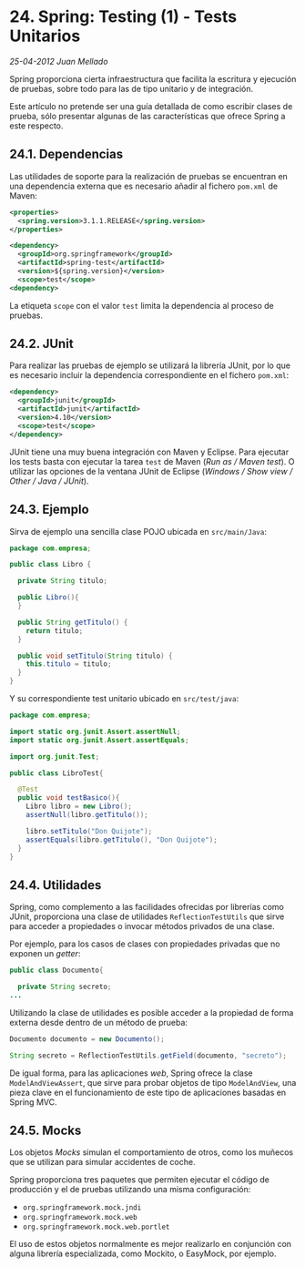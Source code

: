 # 24. Spring: Testing (1) - Tests Unitarios

_25-04-2012_ _Juan Mellado_

Spring proporciona cierta infraestructura que facilita la escritura y ejecución de pruebas, sobre todo para las de tipo unitario y de integración.

Este artículo no pretende ser una guía detallada de como escribir clases de prueba, sólo presentar algunas de las características que ofrece Spring a este respecto.

## 24.1. Dependencias

Las utilidades de soporte para la realización de pruebas se encuentran en una dependencia externa que es necesario añadir al fichero ```pom.xml``` de Maven:

```xml
<properties>
  <spring.version>3.1.1.RELEASE</spring.version>
</properties>

<dependency>
  <groupId>org.springframework</groupId>
  <artifactId>spring-test</artifactId>
  <version>${spring.version}</version>
  <scope>test</scope>
<dependency>
```

La etiqueta ```scope``` con el valor ```test``` limita la dependencia al proceso de pruebas.

## 24.2. JUnit

Para realizar las pruebas de ejemplo se utilizará la librería JUnit, por lo que es necesario incluir la dependencia correspondiente en el fichero ```pom.xml```:

```xml
<dependency>
  <groupId>junit</groupId>
  <artifactId>junit</artifactId>
  <version>4.10</version>
  <scope>test</scope>
</dependency>
```

JUnit tiene una muy buena integración con Maven y Eclipse. Para ejecutar los tests basta con ejecutar la tarea ```test``` de Maven (_Run as / Maven test_). O utilizar las opciones de la ventana JUnit de Eclipse (_Windows / Show view / Other / Java / JUnit_).

## 24.3. Ejemplo

Sirva de ejemplo una sencilla clase POJO ubicada en ```src/main/Java```:

```java
package com.empresa;

public class Libro {

  private String titulo;

  public Libro(){
  }

  public String getTitulo() {
    return titulo;
  }

  public void setTitulo(String titulo) {
    this.titulo = titulo;
  }
}
```

Y su correspondiente test unitario ubicado en ```src/test/java```:

```java
package com.empresa;

import static org.junit.Assert.assertNull;
import static org.junit.Assert.assertEquals;

import org.junit.Test;

public class LibroTest{

  @Test
  public void testBasico(){
    Libro libro = new Libro();
    assertNull(libro.getTitulo());

    libro.setTitulo("Don Quijote");
    assertEquals(libro.getTitulo(), "Don Quijote");
  }
}
```

## 24.4. Utilidades

Spring, como complemento a las facilidades ofrecidas por librerías como JUnit, proporciona una clase de utilidades ```ReflectionTestUtils``` que sirve para acceder a propiedades o invocar métodos privados de una clase.

Por ejemplo, para los casos de clases con propiedades privadas que no exponen un _getter_:

```java
public class Documento{

  private String secreto;
...
```

Utilizando la clase de utilidades es posible acceder a la propiedad de forma externa desde dentro de un método de prueba:

```java
Documento documento = new Documento();

String secreto = ReflectionTestUtils.getField(documento, "secreto");
```

De igual forma, para las aplicaciones _web_, Spring ofrece la clase ```ModelAndViewAssert```, que sirve para probar objetos de tipo ```ModelAndView```, una pieza clave en el funcionamiento de este tipo de aplicaciones basadas en Spring MVC.

## 24.5. Mocks

Los objetos _Mocks_ simulan el comportamiento de otros, como los muñecos que se utilizan para simular accidentes de coche.

Spring proporciona tres paquetes que permiten ejecutar el código de producción y el de pruebas utilizando una misma configuración:

- ```org.springframework.mock.jndi```
- ```org.springframework.mock.web```
- ```org.springframework.mock.web.portlet```

El uso de estos objetos normalmente es mejor realizarlo en conjunción con alguna librería especializada, como Mockito, o EasyMock, por ejemplo.
